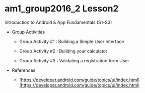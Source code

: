 # am1_group2016_2 Lesson2

Introduction to Android & App Fundamentals (S1-S3)

- Group Activities

    * Group Activity #1 : Building a Simple User Interface
    
    * Group Activity #2 : Building your calculator
    
    * Group Activity #3 : Validating a registration form User
    
- References 
    * [https://developer.android.com/guide/topics/ui/index.html](https://developer.android.com/guide/topics/ui/index.html)
